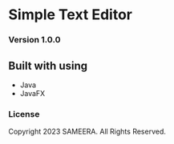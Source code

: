 <!-- ABOUT THE PROJECT -->
# <b>Simple Text Editor</b>

### Version 1.0.0



## Built with using

* Java
* JavaFX


### License
Copyright 2023 SAMEERA. All Rights Reserved.